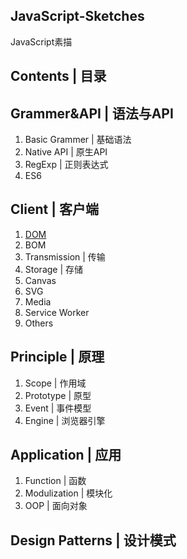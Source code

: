 ## JavaScript-Sketches
JavaScript素描

## Contents | 目录

## Grammer&API | 语法与API
1. Basic Grammer | 基础语法
2. Native API | 原生API
3. RegExp | 正则表达式
4. ES6

## Client | 客户端
1. [DOM]()
2. BOM
3. Transmission | 传输
4. Storage | 存储
5. Canvas
6. SVG
7. Media
8. Service Worker
9. Others

## Principle | 原理
1. Scope | 作用域
2. Prototype | 原型
3. Event | 事件模型
4. Engine | 浏览器引擎

## Application | 应用
1. Function | 函数
2. Modulization | 模块化
3. OOP | 面向对象

## Design Patterns | 设计模式
